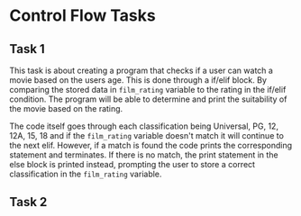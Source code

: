 # Control Flow Tasks

## Task 1

This task is about creating a program that checks if a user can watch a movie based on the users age. This is done through a if/elif block. By comparing the stored data in `film_rating` variable to the rating in the if/elif condition. The program will be able to determine and print the suitability of the movie based on the rating.

The code itself goes through each classification being Universal, PG, 12, 12A, 15, 18 and if the `film_rating` variable doesn't match it will continue to the next elif. However, if a match is found the code prints the corresponding statement and terminates. If there is no match, the print statement in the else block is printed instead, prompting the user to store a correct classification in the `film_rating` variable.

## Task 2

